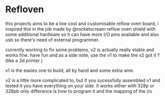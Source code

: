# Refloven

this projects aims to be a low cost and customisable reflow oven board, i inspired this in the job made by @rocketscream reflow oven shield with some additional hardware so it can have more I/O pins avaliable and also usb so there's need of external programmer.

currently working to fix some problems, v2 is actually really stable and works fine. have fun and as a side note, use the v1 to make the v2 got it ? (like a 3d printer )

v1 is the easies one to build, all by hand and some extra wire.

v2 is a little more complicated to, but if you sucessfully assembled v1 and tested it you have everything on your side. it works either with 328p or 328pb only difference is how to program it and the mapping of the i/o
